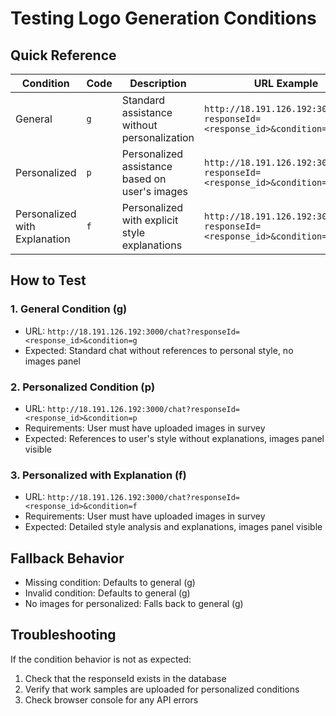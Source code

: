 # Testing Logo Generation Conditions

## Quick Reference

| Condition                     | Code | Description                                    | URL Example                                                            |
| ----------------------------- | ---- | ---------------------------------------------- | ---------------------------------------------------------------------- |
| General                       | `g`  | Standard assistance without personalization    | `http://18.191.126.192:3000/chat?responseId=<response_id>&condition=g` |
| Personalized                  | `p`  | Personalized assistance based on user's images | `http://18.191.126.192:3000/chat?responseId=<response_id>&condition=p` |
| Personalized with Explanation | `f`  | Personalized with explicit style explanations  | `http://18.191.126.192:3000/chat?responseId=<response_id>&condition=f` |

## How to Test

### 1. General Condition (g)

- URL: `http://18.191.126.192:3000/chat?responseId=<response_id>&condition=g`
- Expected: Standard chat without references to personal style, no images panel

### 2. Personalized Condition (p)

- URL: `http://18.191.126.192:3000/chat?responseId=<response_id>&condition=p`
- Requirements: User must have uploaded images in survey
- Expected: References to user's style without explanations, images panel visible

### 3. Personalized with Explanation (f)

- URL: `http://18.191.126.192:3000/chat?responseId=<response_id>&condition=f`
- Requirements: User must have uploaded images in survey
- Expected: Detailed style analysis and explanations, images panel visible

## Fallback Behavior

- Missing condition: Defaults to general (g)
- Invalid condition: Defaults to general (g)
- No images for personalized: Falls back to general (g)

## Troubleshooting

If the condition behavior is not as expected:

1. Check that the responseId exists in the database
2. Verify that work samples are uploaded for personalized conditions
3. Check browser console for any API errors
